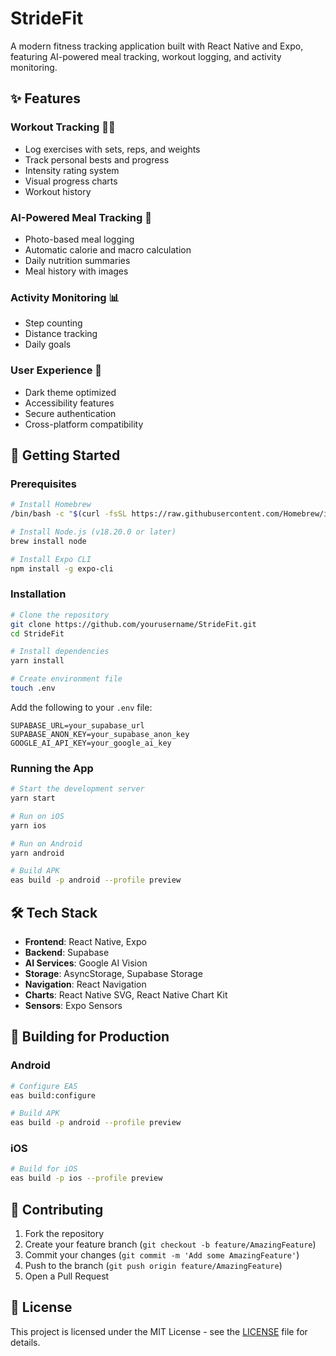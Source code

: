 # StrideFit

A modern fitness tracking application built with React Native and Expo, featuring AI-powered meal tracking, workout logging, and activity monitoring.


## ✨ Features

### Workout Tracking 🏋️‍♂️
- Log exercises with sets, reps, and weights
- Track personal bests and progress
- Intensity rating system
- Visual progress charts
- Workout history

### AI-Powered Meal Tracking 🍳
- Photo-based meal logging
- Automatic calorie and macro calculation
- Daily nutrition summaries
- Meal history with images


### Activity Monitoring 📊
- Step counting
- Distance tracking
- Daily goals


### User Experience 🎨
- Dark theme optimized
- Accessibility features
- Secure authentication
- Cross-platform compatibility

## 🚀 Getting Started

### Prerequisites

```bash
# Install Homebrew
/bin/bash -c "$(curl -fsSL https://raw.githubusercontent.com/Homebrew/install/HEAD/install.sh)"

# Install Node.js (v18.20.0 or later)
brew install node

# Install Expo CLI
npm install -g expo-cli
```

### Installation

```bash
# Clone the repository
git clone https://github.com/yourusername/StrideFit.git
cd StrideFit

# Install dependencies
yarn install

# Create environment file
touch .env
```

Add the following to your `.env` file:
```env
SUPABASE_URL=your_supabase_url
SUPABASE_ANON_KEY=your_supabase_anon_key
GOOGLE_AI_API_KEY=your_google_ai_key
```

### Running the App

```bash
# Start the development server
yarn start

# Run on iOS
yarn ios

# Run on Android
yarn android

# Build APK
eas build -p android --profile preview
```


## 🛠 Tech Stack

- **Frontend**: React Native, Expo
- **Backend**: Supabase
- **AI Services**: Google AI Vision
- **Storage**: AsyncStorage, Supabase Storage
- **Navigation**: React Navigation
- **Charts**: React Native SVG, React Native Chart Kit
- **Sensors**: Expo Sensors

## 📱 Building for Production

### Android

```bash
# Configure EAS
eas build:configure

# Build APK
eas build -p android --profile preview
```

### iOS

```bash
# Build for iOS
eas build -p ios --profile preview
```

## 🤝 Contributing

1. Fork the repository
2. Create your feature branch (`git checkout -b feature/AmazingFeature`)
3. Commit your changes (`git commit -m 'Add some AmazingFeature'`)
4. Push to the branch (`git push origin feature/AmazingFeature`)
5. Open a Pull Request

## 📄 License

This project is licensed under the MIT License - see the [LICENSE](LICENSE) file for details.
